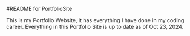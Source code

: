 #README for PortfolioSite

This is my Portfolio Website, it has everything I have done in my coding career. Everything in this Portfolio Site is up to date as of Oct 23, 2024.
